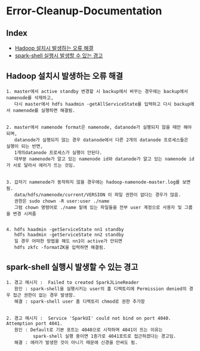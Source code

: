 # Error-Cleanup-Documentation

## Index
- [Hadoop 설치시 발생하는 오류 해결](#Hadoop-설치시-발생하는-오류-해결)
- [spark-shell 실행시 발생할 수 있는 경고](#spark-shell-실행시-발생할-수-있는-경고)


## Hadoop 설치시 발생하는 오류 해결

    1. master에서 active standby 변경할 시 backup에서 바꾸는 경우에는 backup에서 namenode를 삭제하고, 
       다시 master에서 hdfs haadmin -getAllServiceState를 입력하고 다시 backup에서 namenode를 실행하면 해결됨.
    
      
    2. master에서 namenode format은 namenode, datanode가 실행되지 않을 때만 해야 되며,
       datanode가 실행되지 않는 경우 datanode에서 다른 2개의 datanode 프로세스들은 실행이 되는 반면,
       1개의datanode 프로세스가 실행이 안된다. 
       대부분 namenode가 알고 있는 namenode id와 datanode가 알고 있는 namenode id가 서로 달라서 에러가 뜨는 것임.
      
      
    3. 갑자기 namenode가 동작하지 않을 경우에는 hadoop-namenode-master.log를 보면 됨.
       data/hdfs/namenode/current/VERSION 이 파일 권한이 없다는 경우가 많음.
       권한은 sudo chown -R user:user ./name
       그럼 chown 명령어로 ./name 밑에 있는 파일들을 전부 user 계정으로 사용자 및 그룹을 변경 시켜줌 
      
      
    4. hdfs haadmin -getServiceState nn1 standby
       hdfs haadmin -getServiceState nn2 standby
       일 경우 어떠한 방법을 해도 nn1이 active가 안되면 
       hdfs zkfc -formatZK을 입력하면 해결됨.


## spark-shell 실행시 발생할 수 있는 경고 

    1. 경고 메시지 :  Failed to created SparkJLineReader
       원인 : spark-shell을 실행시키는 user의 홈 디렉토리에 Permission denied의 경우 접근 권한이 없는 경우 발생함.
       해결 : spark-shell user 홈 디렉토리 chmod로 권한 추가함
       
       
    2. 경고 메시지 :  Service 'SparkUI' could not bind on port 4040. Attemption port 4041.
       원인 : Default로 기본 포트는 4040으로 시작하며 4041이 뜨는 이유는 
              spark-shell 실행 중이면 1증가로 4041포트로 접근하겠다는 경고임.
       해결 : 에러가 발생한 것이 아니기 때문에 신경을 안써도 됨.
       
       
       
